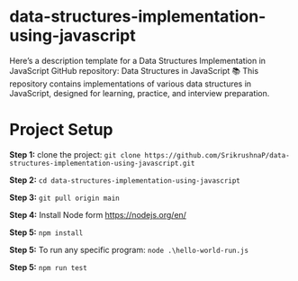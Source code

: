 # data-structures-implementation-using-javascript
 Here’s a description template for a Data Structures Implementation in JavaScript GitHub repository:  Data Structures in JavaScript 📚 This repository contains implementations of various data structures in JavaScript, designed for learning, practice, and interview preparation.



# Project Setup
**Step 1:** clone the project: ``` git clone https://github.com/SrikrushnaP/data-structures-implementation-using-javascript.git ```

**Step 2:** ``` cd data-structures-implementation-using-javascript ```

 **Step 3:** ``` git pull origin main ``` 

**Step 4:** Install Node form  https://nodejs.org/en/

**Step 5:** ``` npm install ```

**Step 5:** To run any specific program: ``` node .\hello-world-run.js  ```

**Step 5:** ``` npm run test ```